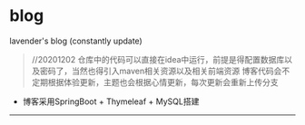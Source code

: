 # blog
lavender's blog (constantly update)

> //20201202
> 仓库中的代码可以直接在idea中运行，前提是得配置数据库以及密码了，当然也得引入maven相关资源以及相关前端资源
> 博客代码会不定期根据体验更新，主题也会根据心情更新，每次更新会重新上传分支

- 博客采用SpringBoot + Thymeleaf + MySQL搭建
---

